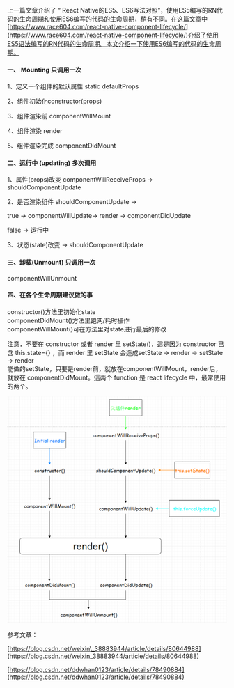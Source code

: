 上一篇文章介绍了 “ React Native的ES5、ES6写法对照”，使用ES5编写的RN代码的生命周期和使用ES6编写的代码的生命周期，稍有不同。在这篇文章中[https://www.race604.com/react-native-component-lifecycle/](https://www.race604.com/react-native-component-lifecycle/)介绍了使用ES5语法编写的RN代码的生命周期。本文介绍一下使用ES6编写的代码的生命周期。

#### 一、 Mounting 只调用一次

1、定义一个组件的默认属性 static defaultProps

2、组件初始化constructor\(props\)

3、组件渲染前 componentWillMount

4、组件渲染 render

5、组件渲染完成 componentDidMount

#### 二、运行中 \(updating\) 多次调用

1、属性\(props\)改变 componentWillReceiveProps -&gt; shouldComponentUpdate

2、是否渲染组件 shouldComponentUpdate -&gt;

true -&gt; componentWillUpdate-&gt; render -&gt; componentDidUpdate

false -&gt; 运行中

3、状态\(state\)改变 -&gt; shouldComponentUpdate

#### 三、卸载\(Unmount\) 只调用一次

componentWillUnmount

#### 四、在各个生命周期建议做的事

constructor\(\)方法里初始化state  
componentDidMount\(\)方法里跑网/耗时操作  
componentWillMount\(\)可在方法里对state进行最后的修改

注意，不要在 constructor 或者 render 里 setState\(\)，這是因为 constructor 已含 this.state={} ，而 render 里 setState 会造成setState -&gt; render -&gt; setState -&gt; render  
能做的setState，只要是render前，就放在componentWillMount，render后，就放在 componentDidMount。這两个 function 是 react lifecycle 中，最常使用的两个。

![](/assets/20180611071653943-2.png)



参考文章：

[https://blog.csdn.net/weixin\_38883944/article/details/80644988](https://blog.csdn.net/weixin_38883944/article/details/80644988)

[https://blog.csdn.net/ddwhan0123/article/details/78490884](https://blog.csdn.net/ddwhan0123/article/details/78490884)

